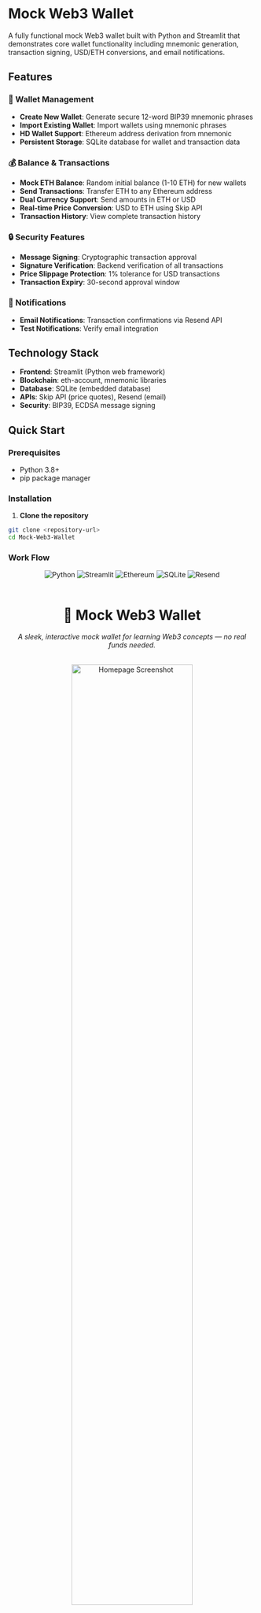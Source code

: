 # Mock Web3 Wallet

A fully functional mock Web3 wallet built with Python and Streamlit that demonstrates core wallet functionality including mnemonic generation, transaction signing, USD/ETH conversions, and email notifications.

## Features

### 🔐 Wallet Management
- **Create New Wallet**: Generate secure 12-word BIP39 mnemonic phrases
- **Import Existing Wallet**: Import wallets using mnemonic phrases
- **HD Wallet Support**: Ethereum address derivation from mnemonic
- **Persistent Storage**: SQLite database for wallet and transaction data

### 💰 Balance & Transactions
- **Mock ETH Balance**: Random initial balance (1-10 ETH) for new wallets
- **Send Transactions**: Transfer ETH to any Ethereum address
- **Dual Currency Support**: Send amounts in ETH or USD
- **Real-time Price Conversion**: USD to ETH using Skip API
- **Transaction History**: View complete transaction history

### 🔒 Security Features
- **Message Signing**: Cryptographic transaction approval
- **Signature Verification**: Backend verification of all transactions
- **Price Slippage Protection**: 1% tolerance for USD transactions
- **Transaction Expiry**: 30-second approval window

### 📧 Notifications
- **Email Notifications**: Transaction confirmations via Resend API
- **Test Notifications**: Verify email integration

## Technology Stack

- **Frontend**: Streamlit (Python web framework)
- **Blockchain**: eth-account, mnemonic libraries
- **Database**: SQLite (embedded database)
- **APIs**: Skip API (price quotes), Resend (email)
- **Security**: BIP39, ECDSA message signing

## Quick Start

### Prerequisites
- Python 3.8+
- pip package manager

### Installation

1. **Clone the repository**
```bash
git clone <repository-url>
cd Mock-Web3-Wallet
 ```


### Work Flow
<!-- HEADER -->
<div align="center">
  <img src="https://img.shields.io/badge/Python-3.9+-blue?logo=python&style=for-the-badge" alt="Python" />
  <img src="https://img.shields.io/badge/Streamlit-1.28+-orange?logo=streamlit&style=for-the-badge" alt="Streamlit" />
  <img src="https://img.shields.io/badge/Ethereum-Black?logo=ethereum&style=for-the-badge" alt="Ethereum" />
  <img src="https://img.shields.io/badge/SQLite-Black?logo=sqlite&style=for-the-badge" alt="SQLite" />
  <img src="https://img.shields.io/badge/Resend-FF5F5F?logo=resend&style=for-the-badge" alt="Resend" />
</div>

<br />

<div align="center">
  <h1>🔐 Mock Web3 Wallet</h1>
  <p><em>A sleek, interactive mock wallet for learning Web3 concepts — no real funds needed.</em></p>
</div>

<br />

<div align="center">
  <img width="70%" src="./images/homepage.png" alt="Homepage Screenshot" />
</div>

---

## 🌟 Features

✨ **Fully Interactive UI** | 💰 **Dual Currency (ETH/USD)** | 🔐 **Secure Signing** | 📧 **Email Notifications**

| Feature              | Description |
|----------------------|-------------|
| 🗝️ **Mnemonic Wallets** | Generate or import BIP39 12-word phrases |
| 🪙 **Mock ETH Balances** | Random starting balance (1–10 ETH) |
| 💸 **Send Transactions** | Send ETH or USD to any address |
| 🔄 **Real-time Pricing** | Powered by Skip API |
| 🛡️ **Transaction Approval** | Sign & verify with ECDSA |
| ⏳ **Auto-expiry** | 30-second approval window |
| 📨 **Email Alerts** | Instant confirmation via Resend |
| 📊 **History Logs** | View all past transactions |
| 📥 **Import Wallet** | Restore from existing mnemonic |

---

## 🎥 Quick Demo Flow

<div align="center">
  <img width="60%" src="./images/wallet.png" alt="Wallet Dashboard" />
  <br />
  <em>Dashboard with balance, send form, and transaction history</em>
</div>

---

## 🖼️ Step-by-Step Screenshots

| Step | Action | Image |
|------|--------|-------|
| **1. 🏠 Homepage** | Create or import a wallet | ![Homepage](./images/homepage.png) |
| **2. 💼 Wallet Dashboard** | View balance & prepare transaction | ![Wallet](./images/wallet.png) |
| **3. 📤 Prepare Transaction** | Enter recipient & amount | ![Prepare](./images/prepare.png) |
| **4. 🔐 Approve Transaction** | Review & sign within 30s | ![Approve](./images/approve.png) |
| **5. 📧 Email Confirmation** | Get notified via email | ![Email](./images/email.png) |
| **6. 📥 Import Existing Wallet** | Paste 12-word mnemonic to restore | ![Import](./images/import.png) |
| **7. 💸 Send with USD Value** | See real-time USD conversion on approval | ![Send USD](./images/send-usd.png) |
| **8. 📊 View Transaction History** | Track all sent/received transactions | ![History](./images/history.png) |

---
